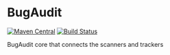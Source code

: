 # BugAudit
[![Maven Central](https://maven-badges.herokuapp.com/maven-central/me.shib.bugaudit/bugaudit/badge.svg)](https://maven-badges.herokuapp.com/maven-central/me.shib.bugaudit/bugaudit)
[![Build Status](https://gitlab.com/bugaudit/bugaudit/badges/master/pipeline.svg)](https://gitlab.com/bugaudit/bugaudit/pipelines)

BugAudit core that connects the scanners and trackers